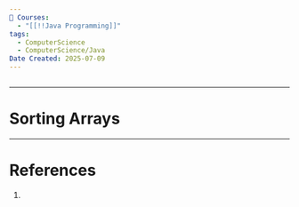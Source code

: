 ```yaml
---
📕 Courses:
  - "[[!!Java Programming]]"
tags:
  - ComputerScience
  - ComputerScience/Java
Date Created: 2025-07-09
---
```

```table-of-contents
```
---
# Sorting Arrays
---
# References
1. 